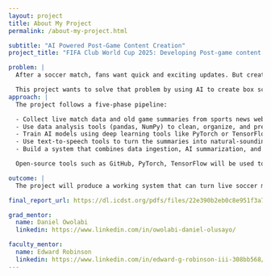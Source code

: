 ```yaml
---
layout: project
title: About My Project
permalink: /about-my-project.html

subtitle: "AI Powered Post-Game Content Creation"
project_title: "FIFA Club World Cup 2025: Developing Post-game content using AI for automated soccer box scores and video news reports"

problem: |
  After a soccer match, fans want quick and exciting updates. But creating game summaries, stats, and videos takes a lot of time and effort. As more matches are played around the world, it's getting harder to keep up.

  This project wants to solve that problem by using AI to create box scores and video news reports automatically. This will help fans get updates faster and in a more fun way.
approach: |
  The project follows a five-phase pipeline:

  - Collect live match data and old game summaries from sports news websites.
  - Use data analysis tools (pandas, NumPy) to clean, organize, and prepare match statistics for machine learning input.
  - Train AI models using deep learning tools like PyTorch or TensorFlow to create short text summaries (like box scores and highlights).
  - Use text-to-speech tools to turn the summaries into natural-sounding voice clips.
  - Build a system that combines data ingestion, AI summarization, and voice generation, with final results shared via a student-developed presentation or report.

  Open-source tools such as GitHub, PyTorch, TensorFlow will be used to prototype the system.

outcome: |
  The project will produce a working system that can turn live soccer match data into short text summaries and voice clips. The project will also provide ideas for improving how AI is used in sports media in the future.

final_report_url: https://dl.icdst.org/pdfs/files/22e390b2eb0c8e951f3a742fda5b2d1d.pdf

grad_mentor:
  name: Daniel Owolabi
  linkedin: https://www.linkedin.com/in/owolabi-daniel-olusayo/

faculty_mentor:
  name: Edward Robinson
  linkedin: https://www.linkedin.com/in/edward-g-robinson-iii-308bb568/
---
```

